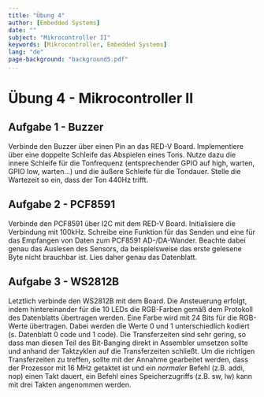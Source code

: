 ```yaml
---
title: "Übung 4"
author: [Embedded Systems]
date: ""
subject: "Mikrocontroller II"
keywords: [Mikrocontroller, Embedded Systems]
lang: "de"
page-background: "background5.pdf"
...
```


# Übung 4 - Mikrocontroller II

## Aufgabe 1 - Buzzer

Verbinde den Buzzer über einen Pin an das RED-V Board. Implementiere über eine doppelte Schleife das Abspielen eines Tons. Nutze dazu die innere Schleife für die Tonfrequenz (entsprechender GPIO auf high, warten, GPIO low, warten...) und die äußere Schleife für die Tondauer. Stelle die Wartezeit so ein, dass der Ton 440Hz trifft. 

## Aufgabe 2 - PCF8591

Verbinde den PCF8591 über I2C mit dem RED-V Board. Initialisiere die Verbindung mit 100kHz. Schreibe eine Funktion für das Senden und eine für das Empfangen von Daten zum PCF8591 AD-/DA-Wander. Beachte dabei genau das Auslesen des Sensors, da beispielsweise das erste gelesene Byte nicht brauchbar ist. Lies daher genau das Datenblatt.

## Aufgabe 3 - WS2812B

Letztlich verbinde den WS2812B mit dem Board. Die Ansteuerung erfolgt, indem hintereinander für die 10 LEDs die RGB-Farben gemäß dem Protokoll des Datenblatts übertragen werden. Eine Farbe wird mit 24 Bits für die RGB-Werte übertragen. Dabei werden die Werte 0 und 1 unterschiedlich kodiert (s. Datenblatt 0 code und 1 code). Die Transferzeiten sind sehr gering, so dass man diesen Teil des Bit-Banging direkt in Assembler umsetzen sollte und anhand der Taktzyklen auf die Transferzeiten schließt. Um die richtigen Transferzeiten zu treffen, sollte mit der Annahme gearbeitet werden, dass der Prozessor mit 16 MHz getaktet ist und ein _normaler_ Befehl (z.B. addi, nop) einen Takt dauert, ein Befehl eines Speicherzugriffs (z.B. sw, lw) kann mit drei Takten angenommen werden. 



